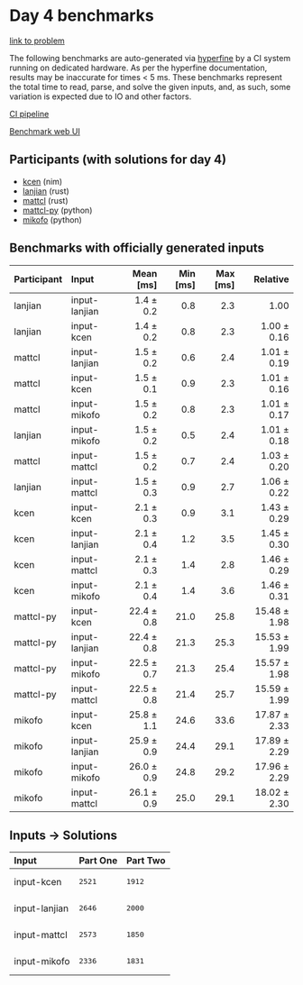 # Day 4 benchmarks

[link to problem](https://adventofcode.com/2024/day/4)

The following benchmarks are auto-generated via
[hyperfine](https://github.com/sharkdp/hyperfine) by a CI system running on
dedicated hardware. As per the hyperfine documentation, results may be
inaccurate for times < 5 ms. These benchmarks represent the total time to read,
parse, and solve the given inputs, and, as such, some variation is expected due
to IO and other factors.

[CI pipeline](http://ci.papercode.net:8080/teams/main/pipelines/aoc2024)

[Benchmark web UI](https://aoc.ancalagon.black)


## Participants (with solutions for day 4)

- [kcen](https://github.com/kcen/aoc2024) (nim)
- [lanjian](https://github.com/lanjian/aoc-2024) (rust)
- [mattcl](https://github.com/mattcl/aoc2024) (rust)
- [mattcl-py](https://github.com/mattcl/aoc2024-py) (python)
- [mikofo](https://github.com/mikofo/aoc2024) (python)


## Benchmarks with officially generated inputs

| Participant | Input | Mean [ms] | Min [ms] | Max [ms] | Relative |
|:---|:---|---:|---:|---:|---:|
| lanjian | input-lanjian | 1.4 ± 0.2 | 0.8 | 2.3 | 1.00 |
| lanjian | input-kcen | 1.4 ± 0.2 | 0.8 | 2.3 | 1.00 ± 0.16 |
| mattcl | input-lanjian | 1.5 ± 0.2 | 0.6 | 2.4 | 1.01 ± 0.19 |
| mattcl | input-kcen | 1.5 ± 0.1 | 0.9 | 2.3 | 1.01 ± 0.16 |
| mattcl | input-mikofo | 1.5 ± 0.2 | 0.8 | 2.3 | 1.01 ± 0.17 |
| lanjian | input-mikofo | 1.5 ± 0.2 | 0.5 | 2.4 | 1.01 ± 0.18 |
| mattcl | input-mattcl | 1.5 ± 0.2 | 0.7 | 2.4 | 1.03 ± 0.20 |
| lanjian | input-mattcl | 1.5 ± 0.3 | 0.9 | 2.7 | 1.06 ± 0.22 |
| kcen | input-kcen | 2.1 ± 0.3 | 0.9 | 3.1 | 1.43 ± 0.29 |
| kcen | input-lanjian | 2.1 ± 0.4 | 1.2 | 3.5 | 1.45 ± 0.30 |
| kcen | input-mattcl | 2.1 ± 0.3 | 1.4 | 2.8 | 1.46 ± 0.29 |
| kcen | input-mikofo | 2.1 ± 0.4 | 1.4 | 3.6 | 1.46 ± 0.31 |
| mattcl-py | input-kcen | 22.4 ± 0.8 | 21.0 | 25.8 | 15.48 ± 1.98 |
| mattcl-py | input-lanjian | 22.4 ± 0.8 | 21.3 | 25.3 | 15.53 ± 1.99 |
| mattcl-py | input-mikofo | 22.5 ± 0.7 | 21.3 | 25.4 | 15.57 ± 1.98 |
| mattcl-py | input-mattcl | 22.5 ± 0.8 | 21.4 | 25.7 | 15.59 ± 1.99 |
| mikofo | input-kcen | 25.8 ± 1.1 | 24.6 | 33.6 | 17.87 ± 2.33 |
| mikofo | input-lanjian | 25.9 ± 0.9 | 24.4 | 29.1 | 17.89 ± 2.29 |
| mikofo | input-mikofo | 26.0 ± 0.9 | 24.8 | 29.2 | 17.96 ± 2.29 |
| mikofo | input-mattcl | 26.1 ± 0.9 | 25.0 | 29.1 | 18.02 ± 2.30 |


## Inputs -> Solutions

| Input | Part One | Part Two |
|:---|:---|:---|
|input-kcen|<pre>2521</pre>|<pre>1912</pre>|
|input-lanjian|<pre>2646</pre>|<pre>2000</pre>|
|input-mattcl|<pre>2573</pre>|<pre>1850</pre>|
|input-mikofo|<pre>2336</pre>|<pre>1831</pre>|